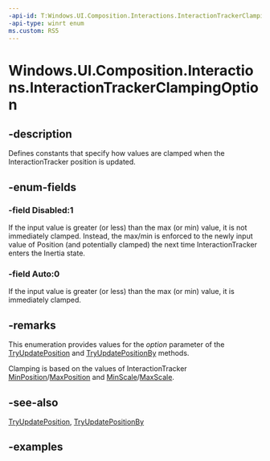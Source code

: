```yaml
---
-api-id: T:Windows.UI.Composition.Interactions.InteractionTrackerClampingOption
-api-type: winrt enum
ms.custom: RS5
---
```


<!-- Enumeration syntax.
public enum InteractionTrackerClampingOption : int 
-->

# Windows.UI.Composition.Interactions.InteractionTrackerClampingOption

## -description

Defines constants that specify how values are clamped when the InteractionTracker position is updated.



## -enum-fields
### -field Disabled:1

If the input value is greater (or less) than the max (or min) value, it is not immediately clamped. Instead, the max/min is enforced to the newly input value of Position (and potentially clamped) the next time InteractionTracker enters the Inertia state.

### -field Auto:0

If the input value is greater (or less) than the max (or min) value, it is immediately clamped.

## -remarks

This enumeration provides values for the _option_ parameter of the [TryUpdatePosition](interactiontracker_tryupdateposition_2048659206.md) and [TryUpdatePositionBy](interactiontracker_tryupdatepositionby_788745142.md) methods.

Clamping is based on the values of InteractionTracker [MinPosition](interactiontracker_minposition.md)/[MaxPosition](interactiontracker_maxposition.md) and [MinScale](interactiontracker_minscale.md)/[MaxScale](interactiontracker_maxscale.md).

## -see-also

[TryUpdatePosition](interactiontracker_tryupdateposition_2048659206.md), [TryUpdatePositionBy](interactiontracker_tryupdatepositionby_788745142.md)

## -examples

